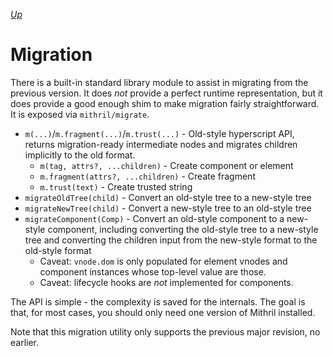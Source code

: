 [*Up*](README.md)

# Migration

There is a built-in standard library module to assist in migrating from the previous version. It does *not* provide a perfect runtime representation, but it does provide a good enough shim to make migration fairly straightforward. It is exposed via `mithril/migrate`.

- `m(...)`/`m.fragment(...)`/`m.trust(...)` - Old-style hyperscript API, returns migration-ready intermediate nodes and migrates children implicitly to the old format.
    - `m(tag, attrs?, ...children)` - Create component or element
    - `m.fragment(attrs?, ...children)` - Create fragment
    - `m.trust(text)` - Create trusted string
- `migrateOldTree(child)` - Convert an old-style tree to a new-style tree
- `migrateNewTree(child)` - Convert a new-style tree to an old-style tree
- `migrateComponent(Comp)` - Convert an old-style component to a new-style component, including converting the old-style tree to a new-style tree and converting the children input from the new-style format to the old-style format
    - Caveat: `vnode.dom` is only populated for element vnodes and component instances whose top-level value are those.
    - Caveat: lifecycle hooks are *not* implemented for components.

The API is simple - the complexity is saved for the internals. The goal is that, for most cases, you should only need one version of Mithril installed.

Note that this migration utility only supports the previous major revision, no earlier.
